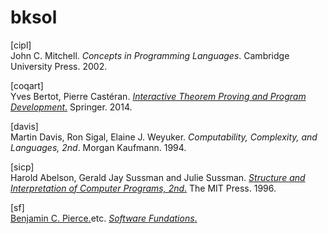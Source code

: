 # bksol


[cipl]  
John C. Mitchell. 
*Concepts in Programming Languages*. 
Cambridge University Press. 2002.

[coqart]  
Yves Bertot, Pierre Castéran. 
[*Interactive Theorem Proving and Program Development*.](https://www.labri.fr/perso/casteran/CoqArt/)
Springer. 2014.

[davis]  
Martin Davis, Ron Sigal, Elaine J. Weyuker. 
*Computability, Complexity, and Languages, 2nd*. 
Morgan Kaufmann. 1994.  

[sicp]  
Harold Abelson, Gerald Jay Sussman and Julie Sussman. 
[*Structure and Interpretation of Computer Programs, 2nd*.](https://mitpress.mit.edu/sicp/) 
The MIT Press. 1996.

[sf]  
[Benjamin C. Pierce.](http://www.cis.upenn.edu/~bcpierce/)etc. 
[*Software Fundations*.](http://www.cis.upenn.edu/~bcpierce/sf/current/index.html) 

